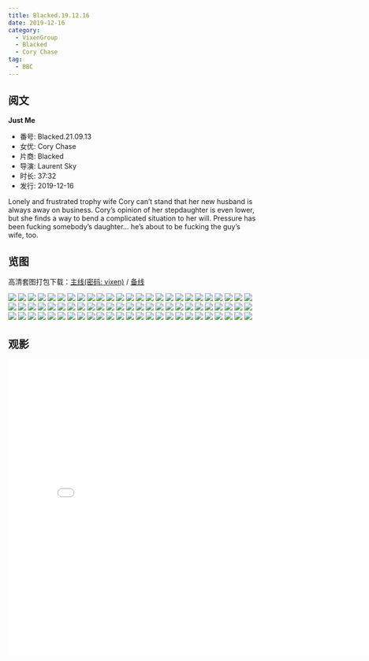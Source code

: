 ```yaml
---
title: Blacked.19.12.16
date: 2019-12-16
category:
  - VixenGroup
  - Blacked
  - Cory Chase
tag:
  - BBC
---
```


## 阅文

**Just Me**

* 番号: Blacked.21.09.13
* 女优: Cory Chase
* 片商: Blacked
* 导演: Laurent Sky
* 时长: 37:32
* 发行: 2019-12-16

Lonely and frustrated trophy wife Cory can’t stand that her new husband is always away on business. Cory’s opinion of her stepdaughter is even lower, but she finds a way to bend a complicated situation to her will. Pressure has been fucking somebody’s daughter… he’s about to be fucking the guy’s wife, too.

## 览图

高清套图打包下载：[主线(密码: vixen)](//url87.ctfile.com/f/37076987-690468348-9fe21b?p=vixen) / [备线](//pixhost.to/gallery/fzK4h/download)

![](//t78.pixhost.to/thumbs/62/311053727_01.jpg) 
![](//t78.pixhost.to/thumbs/62/311053726_02.jpg) 
![](//t78.pixhost.to/thumbs/62/311053724_03.jpg) 
![](//t78.pixhost.to/thumbs/62/311053723_04.jpg) 
![](//t78.pixhost.to/thumbs/62/311053722_05.jpg) 
![](//t78.pixhost.to/thumbs/62/311053721_06.jpg) 
![](//t78.pixhost.to/thumbs/62/311053720_07.jpg) 
![](//t78.pixhost.to/thumbs/62/311053717_08.jpg) 
![](//t78.pixhost.to/thumbs/62/311053715_09.jpg) 
![](//t78.pixhost.to/thumbs/62/311053713_10.jpg) 
![](//t78.pixhost.to/thumbs/62/311053712_11.jpg) 
![](//t78.pixhost.to/thumbs/62/311053711_12.jpg) 
![](//t78.pixhost.to/thumbs/62/311053710_13.jpg) 
![](//t78.pixhost.to/thumbs/62/311053708_14.jpg) 
![](//t78.pixhost.to/thumbs/62/311053706_15.jpg) 
![](//t78.pixhost.to/thumbs/62/311053705_16.jpg) 
![](//t78.pixhost.to/thumbs/62/311053704_17.jpg) 
![](//t78.pixhost.to/thumbs/62/311053703_18.jpg) 
![](//t78.pixhost.to/thumbs/62/311053701_19.jpg) 
![](//t78.pixhost.to/thumbs/62/311053700_20.jpg) 
![](//t78.pixhost.to/thumbs/62/311053699_21.jpg) 
![](//t78.pixhost.to/thumbs/62/311053698_22.jpg) 
![](//t78.pixhost.to/thumbs/62/311053697_23.jpg) 
![](//t78.pixhost.to/thumbs/62/311053696_24.jpg) 
![](//t78.pixhost.to/thumbs/62/311053695_25.jpg) 
![](//t78.pixhost.to/thumbs/62/311053691_26.jpg) 
![](//t78.pixhost.to/thumbs/62/311053689_27.jpg) 
![](//t78.pixhost.to/thumbs/62/311053686_28.jpg) 
![](//t78.pixhost.to/thumbs/62/311053683_29.jpg) 
![](//t78.pixhost.to/thumbs/62/311053676_30.jpg) 
![](//t78.pixhost.to/thumbs/62/311053625_32.jpg) 
![](//t78.pixhost.to/thumbs/62/311053586_33.jpg) 
![](//t78.pixhost.to/thumbs/62/311053533_34.jpg) 
![](//t78.pixhost.to/thumbs/62/311053504_36.jpg) 
![](//t78.pixhost.to/thumbs/62/311053478_37.jpg) 
![](//t78.pixhost.to/thumbs/62/311053456_38.jpg) 
![](//t78.pixhost.to/thumbs/62/311053445_39.jpg) 
![](//t78.pixhost.to/thumbs/62/311053423_40.jpg) 
![](//t78.pixhost.to/thumbs/62/311053365_41.jpg) 
![](//t78.pixhost.to/thumbs/62/311053318_42.jpg) 
![](//t78.pixhost.to/thumbs/62/311053301_43.jpg) 
![](//t78.pixhost.to/thumbs/62/311053260_44.jpg) 
![](//t78.pixhost.to/thumbs/62/311053230_45.jpg) 
![](//t78.pixhost.to/thumbs/62/311053201_46.jpg) 
![](//t78.pixhost.to/thumbs/62/311053179_47.jpg) 
![](//t78.pixhost.to/thumbs/62/311053148_48.jpg) 
![](//t78.pixhost.to/thumbs/62/311053124_49.jpg) 
![](//t78.pixhost.to/thumbs/62/311053107_50.jpg) 
![](//t78.pixhost.to/thumbs/62/311053085_51.jpg) 
![](//t78.pixhost.to/thumbs/62/311053062_52.jpg) 
![](//t78.pixhost.to/thumbs/62/311053044_53.jpg) 
![](//t78.pixhost.to/thumbs/62/311053022_54.jpg) 
![](//t78.pixhost.to/thumbs/62/311053010_55.jpg) 
![](//t78.pixhost.to/thumbs/62/311052991_56.jpg) 
![](//t78.pixhost.to/thumbs/62/311052982_57.jpg) 
![](//t78.pixhost.to/thumbs/62/311052964_58.jpg) 
![](//t78.pixhost.to/thumbs/62/311052946_59.jpg) 
![](//t78.pixhost.to/thumbs/62/311052923_60.jpg) 
![](//t78.pixhost.to/thumbs/62/311052896_61.jpg) 
![](//t78.pixhost.to/thumbs/62/311052872_62.jpg) 
![](//t78.pixhost.to/thumbs/62/311053770_63.jpg)
![](//t78.pixhost.to/thumbs/62/311053763_64.jpg) 
![](//t78.pixhost.to/thumbs/62/311053761_65.jpg) 
![](//t78.pixhost.to/thumbs/62/311053758_66.jpg) 
![](//t78.pixhost.to/thumbs/62/311053755_67.jpg) 
![](//t78.pixhost.to/thumbs/62/311053751_68.jpg) 
![](//t78.pixhost.to/thumbs/62/311053748_69.jpg) 
![](//t78.pixhost.to/thumbs/62/311053745_70.jpg) 
![](//t78.pixhost.to/thumbs/62/311053740_71.jpg) 
![](//t78.pixhost.to/thumbs/62/311053737_72.jpg) 
![](//t78.pixhost.to/thumbs/62/311053734_73.jpg) 
![](//t78.pixhost.to/thumbs/62/311053733_74.jpg) 
![](//t78.pixhost.to/thumbs/62/311053732_75.jpg) 
![](//t78.pixhost.to/thumbs/62/311053731_76.jpg) 
![](//t78.pixhost.to/thumbs/62/311053729_77.jpg) 

## 观影

<iframe width="800" height="600" src="//dood.wf/e/267gr9493xn9lzi00kqpb6uj12xiurib" scrolling="no" frameborder="0" allowfullscreen="true"></iframe>